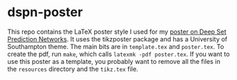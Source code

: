 # dspn-poster

This repo contains the LaTeX poster style I used for my [poster on Deep Set Prediction Networks](https://www.cyanogenoid.com/files/dspn-poster.pdf).
It uses the tikzposter package and has a University of Southampton theme.
The main bits are in `template.tex` and `poster.tex`.
To create the pdf, run `make`, which calls `latexmk -pdf poster.tex`.
If you want to use this poster as a template, you probably want to remove all the files in the `resources` directory and the `tikz.tex` file.
